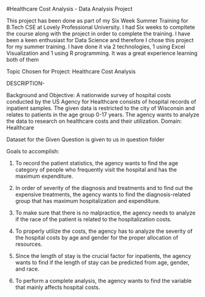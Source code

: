 #Healthcare Cost Analysis - Data Analysis Project

This project has been done as part of my Six Week Summer Training for B.Tech CSE at Lovely Professional University. I had Six weeks to compltete the course along with the project in order to complete the training. I have been a keen enthusiast for Data Science and therefore I chose this project for my summer training. I have done it via 2 technologies, 1 using Excel Visualization and 1 using R programming. It was a great experience learning both of them

Topic Chosen for Project: Healthcare Cost Analysis 

DESCRIPTION-

Background and Objective: A nationwide survey of hospital costs conducted by the US Agency for Healthcare consists of hospital records of inpatient samples. The given data is restricted to the city of Wisconsin and relates to patients in the age group 0-17 years. The agency wants to analyze the data to research on healthcare costs and their utilization. Domain: Healthcare

Dataset for the Given Question is given to us in question folder

Goals to accomplish: 
1. To record the patient statistics, the agency wants to find the age category of people who frequently visit the hospital and has the maximum expenditure. 

2. In order of severity of the diagnosis and treatments and to find out the expensive treatments, the agency wants to find the diagnosis-related group that has maximum hospitalization and expenditure. 

3. To make sure that there is no malpractice, the agency needs to analyze if the race of the patient is related to the hospitalization costs. 

4. To properly utilize the costs, the agency has to analyze the severity of the hospital costs by age and gender for the proper allocation of resources. 

5. Since the length of stay is the crucial factor for inpatients, the agency wants to find if the length of stay can be predicted from age, gender, and race. 

6. To perform a complete analysis, the agency wants to find the variable that mainly affects hospital costs.
